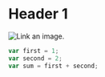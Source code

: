 # Header 1 #
![Link an image.](https://upload.wikimedia.org/wikipedia/commons/thumb/0/0a/Unofficial_Windows_logo_variant_-_2002%E2%80%932012_%28Multicolored%29.svg/255px-Unofficial_Windows_logo_variant_-_2002%E2%80%932012_%28Multicolored%29.svg.png)

```javascript
var first = 1;
var second = 2;
var sum = first + second;
```
